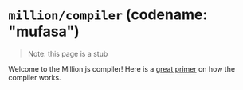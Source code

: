 # `million/compiler` (codename: "mufasa")

> Note: this page is a stub

Welcome to the Million.js compiler! Here is a [great primer](https://million.dev/blog/behind-the-block) on how the compiler works.
